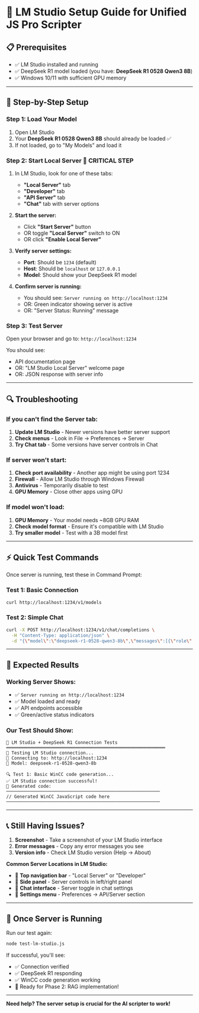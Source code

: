 # 🚀 LM Studio Setup Guide for Unified JS Pro Scripter

## 📋 Prerequisites
- ✅ LM Studio installed and running
- ✅ DeepSeek R1 model loaded (you have: **DeepSeek R1 0528 Qwen3 8B**)
- ✅ Windows 10/11 with sufficient GPU memory

---

## 🔧 Step-by-Step Setup

### **Step 1: Load Your Model**
1. Open LM Studio
2. Your **DeepSeek R1 0528 Qwen3 8B** should already be loaded ✅
3. If not loaded, go to "My Models" and load it

### **Step 2: Start Local Server** 🚨 **CRITICAL STEP**
1. In LM Studio, look for one of these tabs:
   - **"Local Server"** tab
   - **"Developer"** tab  
   - **"API Server"** tab
   - **"Chat"** tab with server options

2. **Start the server:**
   - Click **"Start Server"** button
   - OR toggle **"Local Server"** switch to ON
   - OR click **"Enable Local Server"**

3. **Verify server settings:**
   - **Port**: Should be `1234` (default)
   - **Host**: Should be `localhost` or `127.0.0.1`
   - **Model**: Should show your DeepSeek R1 model

4. **Confirm server is running:**
   - You should see: `Server running on http://localhost:1234`
   - OR: Green indicator showing server is active
   - OR: "Server Status: Running" message

### **Step 3: Test Server**
Open your browser and go to: `http://localhost:1234`

You should see:
- API documentation page
- OR: "LM Studio Local Server" welcome page
- OR: JSON response with server info

---

## 🔍 **Troubleshooting**

### **If you can't find the Server tab:**
1. **Update LM Studio** - Newer versions have better server support
2. **Check menus** - Look in File → Preferences → Server
3. **Try Chat tab** - Some versions have server controls in Chat

### **If server won't start:**
1. **Check port availability** - Another app might be using port 1234
2. **Firewall** - Allow LM Studio through Windows Firewall
3. **Antivirus** - Temporarily disable to test
4. **GPU Memory** - Close other apps using GPU

### **If model won't load:**
1. **GPU Memory** - Your model needs ~8GB GPU RAM
2. **Check model format** - Ensure it's compatible with LM Studio
3. **Try smaller model** - Test with a 3B model first

---

## ⚡ **Quick Test Commands**

Once server is running, test these in Command Prompt:

### **Test 1: Basic Connection**
```bash
curl http://localhost:1234/v1/models
```

### **Test 2: Simple Chat**
```bash
curl -X POST http://localhost:1234/v1/chat/completions \
  -H "Content-Type: application/json" \
  -d "{\"model\":\"deepseek-r1-0528-qwen3-8b\",\"messages\":[{\"role\":\"user\",\"content\":\"Hello\"}]}"
```

---

## 🎯 **Expected Results**

### **Working Server Shows:**
- ✅ `Server running on http://localhost:1234`
- ✅ Model loaded and ready
- ✅ API endpoints accessible
- ✅ Green/active status indicators

### **Our Test Should Show:**
```
🔬 LM Studio + DeepSeek R1 Connection Tests
════════════════════════════════════════════════════════════
🚀 Testing LM Studio connection...
📡 Connecting to: http://localhost:1234
🤖 Model: deepseek-r1-0528-qwen3-8b

🔍 Test 1: Basic WinCC code generation...
✅ LM Studio connection successful!
📝 Generated code:
──────────────────────────────────────────────────────────
// Generated WinCC JavaScript code here
──────────────────────────────────────────────────────────
```

---

## 📞 **Still Having Issues?**

1. **Screenshot** - Take a screenshot of your LM Studio interface
2. **Error messages** - Copy any error messages you see
3. **Version info** - Check LM Studio version (Help → About)

**Common Server Locations in LM Studio:**
- 📍 **Top navigation bar** - "Local Server" or "Developer"
- 📍 **Side panel** - Server controls in left/right panel
- 📍 **Chat interface** - Server toggle in chat settings
- 📍 **Settings menu** - Preferences → API/Server section

---

## 🚀 **Once Server is Running**

Run our test again:
```bash
node test-lm-studio.js
```

If successful, you'll see:
- ✅ Connection verified
- ✅ DeepSeek R1 responding
- ✅ WinCC code generation working
- 🎉 Ready for Phase 2: RAG implementation!

---

**Need help? The server setup is crucial for the AI scripter to work!** 